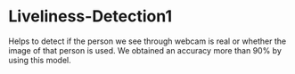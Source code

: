 # Liveliness-Detection1
Helps to detect if the person we see through webcam is real or whether the image of that person is used. We obtained an accuracy more than 90% by using this model.
